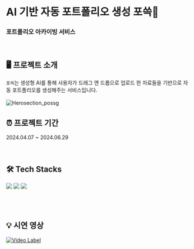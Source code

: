 # AI 기반 자동 포트폴리오 생성 포쓱📑
### 포트폴리오 아카이빙 서비스

<br>

## 🖥️ 프로젝트 소개
`포쓱`는 생성형 AI를 통해 사용자가 드래그 앤 드롭으로 업로드 한 자료들을 기반으로 자동 포트폴리오를 생성해주는 서비스입니다. <br><br>
![Herosection_possg](https://github.com/SpartaPoSSG/PoSSG/assets/80433455/44c126ec-5703-4ad6-bd5b-f79aa7bbfe53)

## ⏰ 프로젝트 기간
2024.04.07 ~ 2024.06.29
<br><br><br>

## 🛠️ Tech Stacks
<div>
  <img src="https://img.shields.io/badge/react-61DAFB?style=for-the-badge&logo=react&logoColor=white">
  <img src="https://img.shields.io/badge/typescript-3178C6?style=for-the-badge&logo=typescript&logoColor=white">
  <img src="https://img.shields.io/badge/django-092E20?style=for-the-badge&logo=django&logoColor=white">
</div>
<br><br><br>

## 💡 시연 영상
[![Video Label](http://img.youtube.com/vi/EfJkhAL11g0/0.jpg)](https://youtu.be/EfJkhAL11g0?si=IL2Mswnxm4-B-SaZ)


